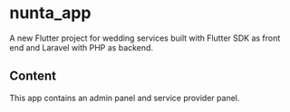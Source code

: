 # nunta_app

A new Flutter project for wedding services built with Flutter SDK as front end and Laravel with PHP as backend.

## Content

This app contains an admin panel and service provider panel. 
